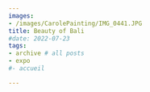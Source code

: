 ```yaml
---
images:
- /images/CarolePainting/IMG_0441.JPG
title: Beauty of Bali
#date: 2022-07-23
tags:
- archive # all posts
- expo
#- accueil

---
```



